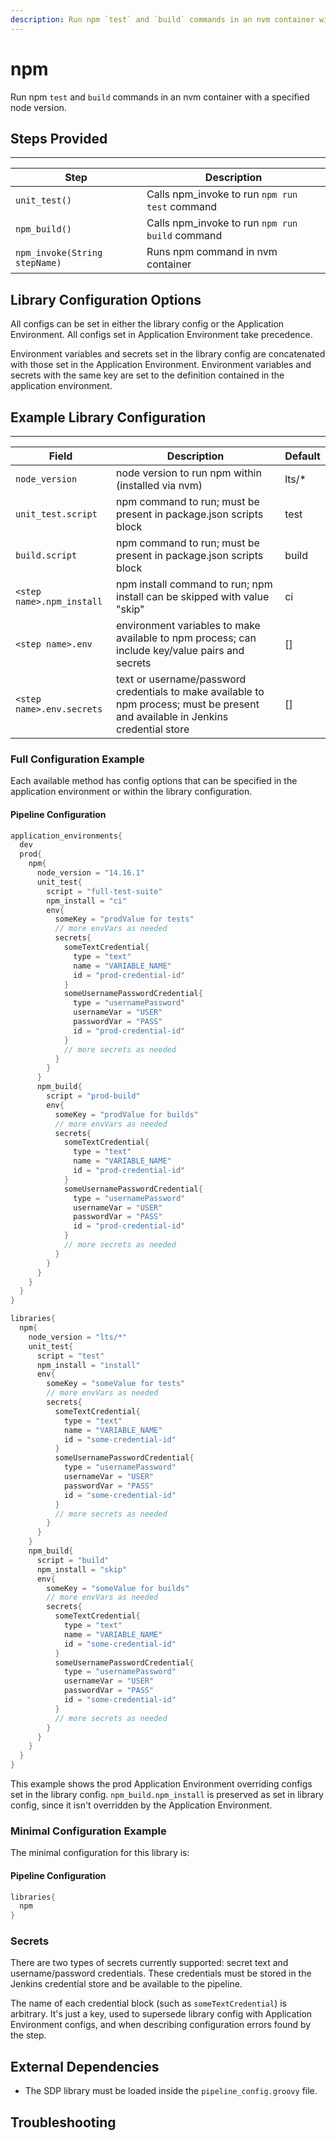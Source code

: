 ```yaml
---
description: Run npm `test` and `build` commands in an nvm container with a specified node version.
---
```


# npm

Run npm `test` and `build` commands in an nvm container with a specified node version.

## Steps Provided

---

| Step | Description |
| ----------- | ----------- |
| ``unit_test()`` | Calls npm_invoke to run `npm run test` command |
| ``npm_build()`` | Calls npm_invoke to run `npm run build` command |
| ``npm_invoke(String stepName)`` | Runs npm command in nvm container |

## Library Configuration Options

All configs can be set in either the library config or the Application Environment. All configs set in Application Environment take precedence.

Environment variables and secrets set in the library config are concatenated with those set in the Application Environment.
Environment variables and secrets with the same key are set to the definition contained in the application environment.

## Example Library Configuration

---

| Field | Description | Default |
| ----------- | ----------- | ----------- |
| ``node_version`` | node version to run npm within (installed via nvm) | lts/* |
| ```unit_test.script``` | npm command to run; must be present in package.json scripts block | test |
| ``build.script`` | npm command to run; must be present in package.json scripts block | build |
| ``<step name>.npm_install`` | npm install command to run; npm install can be skipped with value "skip" | ci |
| ``<step name>.env`` | environment variables to make available to npm process; can include key/value pairs and secrets| [] |
| ``<step name>.env.secrets`` | text or username/password credentials to make available to npm process; must be present and available in Jenkins credential store | [] |

### Full Configuration Example

Each available method has config options that can be specified in the application environment or within the library configuration.

#### Pipeline Configuration

``` groovy
application_environments{
  dev
  prod{
    npm{
      node_version = "14.16.1"
      unit_test{
        script = "full-test-suite"
        npm_install = "ci"
        env{
          someKey = "prodValue for tests"
          // more envVars as needed
          secrets{
            someTextCredential{
              type = "text"
              name = "VARIABLE_NAME"
              id = "prod-credential-id"
            }
            someUsernamePasswordCredential{
              type = "usernamePassword"
              usernameVar = "USER"
              passwordVar = "PASS"
              id = "prod-credential-id"
            }
            // more secrets as needed
          }
        }
      }
      npm_build{
        script = "prod-build"
        env{
          someKey = "prodValue for builds"
          // more envVars as needed
          secrets{
            someTextCredential{
              type = "text"
              name = "VARIABLE_NAME"
              id = "prod-credential-id"
            }
            someUsernamePasswordCredential{
              type = "usernamePassword"
              usernameVar = "USER"
              passwordVar = "PASS"
              id = "prod-credential-id"
            }
            // more secrets as needed
          }
        }
      }
    }
  }
}

libraries{
  npm{
    node_version = "lts/*"
    unit_test{
      script = "test"
      npm_install = "install"
      env{
        someKey = "someValue for tests"
        // more envVars as needed
        secrets{
          someTextCredential{
            type = "text"
            name = "VARIABLE_NAME"
            id = "some-credential-id"
          }
          someUsernamePasswordCredential{
            type = "usernamePassword"
            usernameVar = "USER"
            passwordVar = "PASS"
            id = "some-credential-id"
          }
          // more secrets as needed
        }
      }
    }
    npm_build{
      script = "build"
      npm_install = "skip"
      env{
        someKey = "someValue for builds"
        // more envVars as needed
        secrets{
          someTextCredential{
            type = "text"
            name = "VARIABLE_NAME"
            id = "some-credential-id"
          }
          someUsernamePasswordCredential{
            type = "usernamePassword"
            usernameVar = "USER"
            passwordVar = "PASS"
            id = "some-credential-id"
          }
          // more secrets as needed
        }
      }
    }
  }
}
```

This example shows the prod Application Environment overriding configs set in the library config.
`npm_build.npm_install` is preserved as set in library config, since it isn't overridden by the Application Environment.

### Minimal Configuration Example

The minimal configuration for this library is:

#### Pipeline Configuration

``` groovy
libraries{
  npm
}
```

### Secrets

There are two types of secrets currently supported: secret text and username/password credentials.
These credentials must be stored in the Jenkins credential store and be available to the pipeline.

The name of each credential block (such as `someTextCredential`) is arbitrary.
It's just a key, used to supersede library config with Application Environment configs, and when describing configuration errors found by the step.

## External Dependencies

* The SDP library must be loaded inside the `pipeline_config.groovy` file.

## Troubleshooting
